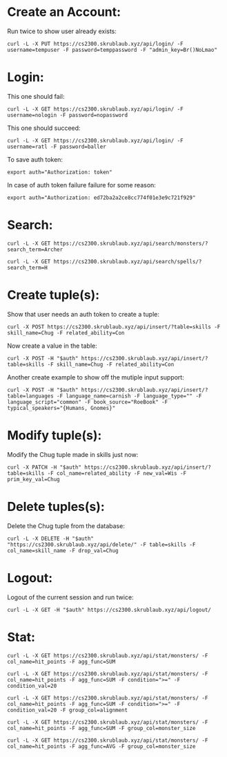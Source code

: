 # Create an Account:
Run twice to show user already exists:

`curl -L -X PUT https://cs2300.skrublaub.xyz/api/login/ -F username=tempuser -F password=temppassword -F "admin_key=Br()NoLmao"`

# Login:
This one should fail:

`curl -L -X GET https://cs2300.skrublaub.xyz/api/login/ -F username=nologin -F password=nopassword`

This one should succeed:

`curl -L -X GET https://cs2300.skrublaub.xyz/api/login/ -F username=ratl -F password=baller`

To save auth token:

`export auth="Authorization: token"`

In case of auth token failure failure for some reason:

`export auth="Authorization: ed72ba2a2ce8cc774f01e3e9c721f929"`

# Search:
`curl -L -X GET https://cs2300.skrublaub.xyz/api/search/monsters/?search_term=Archer`

`curl -L -X GET https://cs2300.skrublaub.xyz/api/search/spells/?search_term=H`

# Create tuple(s):
Show that user needs an auth token to create a tuple:

`curl -X POST https://cs2300.skrublaub.xyz/api/insert/?table=skills -F skill_name=Chug -F related_ability=Con`

Now create a value in the table:

`curl -X POST -H "$auth" https://cs2300.skrublaub.xyz/api/insert/?table=skills -F skill_name=Chug -F related_ability=Con`

Another create example to show off the mutiple input support:

`curl -X POST -H "$auth" https://cs2300.skrublaub.xyz/api/insert/?table=languages -F language_name=carnish -F language_type="" -F language_script="common" -F book_source="RoeBook" -F typical_speakers="{Humans, Gnomes}"`

# Modify tuple(s):

Modify the Chug tuple made in skills just now:

`curl -X PATCH -H "$auth" https://cs2300.skrublaub.xyz/api/insert/?table=skills -F col_name=related_ability -F new_val=Wis -F prim_key_val=Chug`

# Delete tuples(s):

Delete the Chug tuple from the database:

`curl -L -X DELETE -H "$auth" "https://cs2300.skrublaub.xyz/api/delete/" -F table=skills -F col_name=skill_name -F drop_val=Chug`

# Logout:

Logout of the current session and run twice:

`curl -L -X GET -H "$auth" https://cs2300.skrublaub.xyz/api/logout/`

# Stat:
`curl -L -X GET https://cs2300.skrublaub.xyz/api/stat/monsters/ -F col_name=hit_points -F agg_func=SUM`

`curl -L -X GET https://cs2300.skrublaub.xyz/api/stat/monsters/ -F col_name=hit_points -F agg_func=SUM -F condition=">=" -F condition_val=20`

`curl -L -X GET https://cs2300.skrublaub.xyz/api/stat/monsters/ -F col_name=hit_points -F agg_func=SUM -F condition=">=" -F condition_val=20 -F group_col=alignment`

`curl -L -X GET https://cs2300.skrublaub.xyz/api/stat/monsters/ -F col_name=hit_points -F agg_func=SUM -F group_col=monster_size`

`curl -L -X GET https://cs2300.skrublaub.xyz/api/stat/monsters/ -F col_name=hit_points -F agg_func=AVG -F group_col=monster_size`
